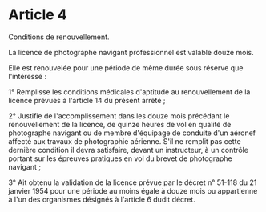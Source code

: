 # Article 4

Conditions de renouvellement.

La licence de photographe navigant professionnel est valable douze mois.

Elle est renouvelée pour une période de même durée sous réserve que l'intéressé :

1° Remplisse les conditions médicales d'aptitude au renouvellement de la licence prévues à l'article 14 du présent arrêté ;

2° Justifie de l'accomplissement dans les douze mois précédant le renouvellement de la licence, de quinze heures de vol en qualité de photographe navigant ou de membre d'équipage de conduite d'un aéronef affecté aux travaux de photographie aérienne. S'il ne remplit pas cette dernière condition il devra satisfaire, devant un instructeur, à un contrôle portant sur les épreuves pratiques en vol du brevet de photographe navigant ;

3° Ait obtenu la validation de la licence prévue par le décret n° 51-118 du 21 janvier 1954 pour une période au moins égale à douze mois ou appartienne à l'un des organismes désignés à l'article 6 dudit décret.
